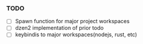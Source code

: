 ### TODO
-[ ] Spawn function for major project workspaces
-[ ] dzen2 implementation of prior todo
-[ ] keybindis to major workspaces(nodejs, rust, etc)
